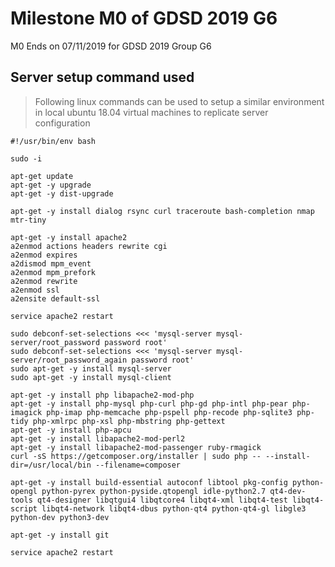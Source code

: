 # Milestone M0 of GDSD 2019 G6
M0 Ends on 07/11/2019 for GDSD 2019 Group G6

## Server setup command used
> Following linux commands can be used to setup a similar environment in local ubuntu 18.04 virtual machines to replicate server configuration

```
#!/usr/bin/env bash

sudo -i

apt-get update
apt-get -y upgrade
apt-get -y dist-upgrade

apt-get -y install dialog rsync curl traceroute bash-completion nmap mtr-tiny

apt-get -y install apache2
a2enmod actions headers rewrite cgi
a2enmod expires
a2dismod mpm_event
a2enmod mpm_prefork
a2enmod rewrite
a2enmod ssl
a2ensite default-ssl

service apache2 restart

sudo debconf-set-selections <<< 'mysql-server mysql-server/root_password password root'
sudo debconf-set-selections <<< 'mysql-server mysql-server/root_password_again password root'
sudo apt-get -y install mysql-server
sudo apt-get -y install mysql-client

apt-get -y install php libapache2-mod-php
apt-get -y install php-mysql php-curl php-gd php-intl php-pear php-imagick php-imap php-memcache php-pspell php-recode php-sqlite3 php-tidy php-xmlrpc php-xsl php-mbstring php-gettext
apt-get -y install php-apcu
apt-get -y install libapache2-mod-perl2
apt-get -y install libapache2-mod-passenger ruby-rmagick
curl -sS https://getcomposer.org/installer | sudo php -- --install-dir=/usr/local/bin --filename=composer

apt-get -y install build-essential autoconf libtool pkg-config python-opengl python-pyrex python-pyside.qtopengl idle-python2.7 qt4-dev-tools qt4-designer libqtgui4 libqtcore4 libqt4-xml libqt4-test libqt4-script libqt4-network libqt4-dbus python-qt4 python-qt4-gl libgle3 python-dev python3-dev

apt-get -y install git

service apache2 restart
```